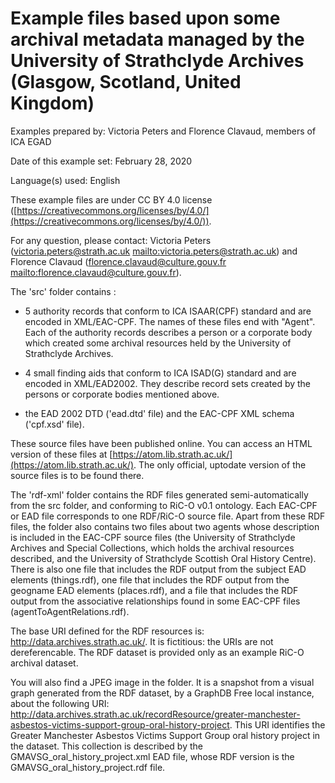 # Example files based upon some archival metadata managed by the University of Strathclyde Archives (Glasgow, Scotland, United Kingdom)

Examples prepared by: Victoria Peters and Florence Clavaud, members of ICA EGAD

Date of this example set: February 28, 2020

Language(s) used: English

These example files are under CC BY 4.0 license ([https://creativecommons.org/licenses/by/4.0/](https://creativecommons.org/licenses/by/4.0/)).

For any question, please contact: Victoria Peters (victoria.peters@strath.ac.uk
[mailto:victoria.peters@strath.ac.uk](mailto:victoria.peters@strath.ac.uk)) and Florence Clavaud (florence.clavaud@culture.gouv.fr
[mailto:florence.clavaud@culture.gouv.fr](mailto:florence.clavaud@culture.gouv.fr)).

The 'src' folder contains :

- 5 authority records that conform to ICA ISAAR(CPF) standard and are encoded in XML/EAC-CPF. The names of these files end with "Agent". Each of the authority records describes a person or a corporate body which created some archival resources held by the University of Strathclyde Archives.

- 4 small finding aids that conform to ICA ISAD(G) standard and are encoded in XML/EAD2002. They describe record sets created by the persons or corporate bodies mentioned above.

- the EAD 2002 DTD ('ead.dtd' file) and the EAC-CPF XML schema ('cpf.xsd' file).

These source files have been published online. You can access an HTML version of these files at 
[https://atom.lib.strath.ac.uk/](https://atom.lib.strath.ac.uk/). The only official, uptodate version of the source files is to be found there.

The 'rdf-xml' folder contains the RDF files generated semi-automatically from the src folder, and conforming to RiC-O v0.1 ontology. Each EAC-CPF or EAD file corresponds to one RDF/RiC-O source file.
Apart from these RDF files, the folder also contains two files about two agents whose description is included in the EAC-CPF source files (the University of Strathclyde Archives and Special Collections, which holds the archival resources described, and the University of Strathclyde Scottish Oral History Centre). There is also one file that includes the RDF output from the subject EAD elements (things.rdf), one file that includes the RDF output from the geogname EAD elements (places.rdf), and a file that includes the RDF output from the associative relationships found in some EAC-CPF files (agentToAgentRelations.rdf).

The base URI defined for the RDF resources is: http://data.archives.strath.ac.uk/. It is fictitious: the URIs are not dereferencable. The RDF dataset is provided only as an example RiC-O archival dataset.

You will also find  a JPEG image in the folder. It is a snapshot from a visual graph generated from the RDF dataset, by a GraphDB Free local instance, about the following URI:
http://data.archives.strath.ac.uk/recordResource/greater-manchester-asbestos-victims-support-group-oral-history-project.
This URI identifies the Greater Manchester Asbestos Victims Support Group oral history project in the dataset. This collection is described by the GMAVSG_oral_history_project.xml EAD file, whose RDF version is the GMAVSG_oral_history_project.rdf file.



